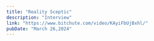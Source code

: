 ```yaml
---
title: "Reality Sceptic"
description: "Interview"
link: "https://www.bitchute.com/video/KAyiFbUjBxhl/"
pubDate: "March 26,2024"
---
```

